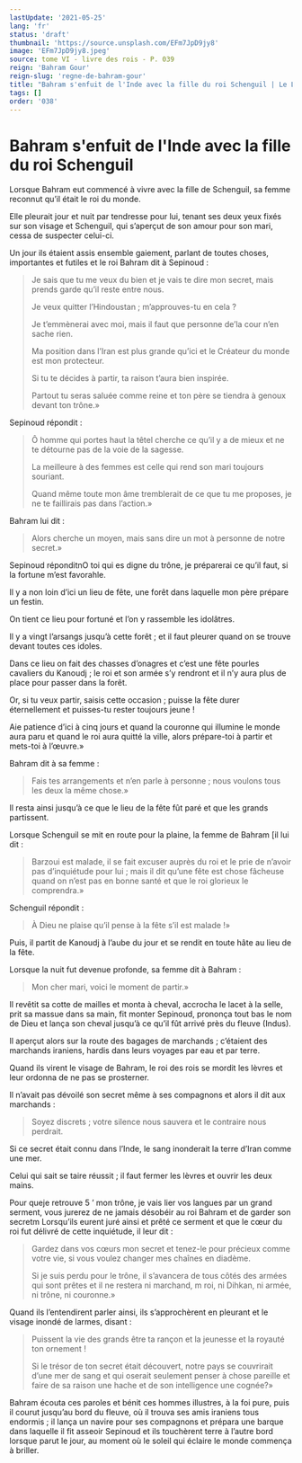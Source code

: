 ```yaml
---
lastUpdate: '2021-05-25'
lang: 'fr'
status: 'draft'
thumbnail: 'https://source.unsplash.com/EFm7JpD9jy8'
image: 'EFm7JpD9jy8.jpeg'
source: tome VI - livre des rois - P. 039
reign: 'Bahram Gour'
reign-slug: 'regne-de-bahram-gour'
title: "Bahram s'enfuit de l'Inde avec la fille du roi Schenguil | Le Livre des Rois | Shâhnâmeh"
tags: []
order: '038'
---
```


<!-- LTeX: language=fr -->

# Bahram s'enfuit de l'Inde avec la fille du roi Schenguil

Lorsque Bahram eut commencé à vivre avec la fille de Schenguil, sa femme reconnut qu’il était le roi du monde.

Elle pleurait jour et nuit par tendresse pour lui, tenant ses deux yeux fixés sur son visage et Schenguil, qui s’aperçut de son amour pour son mari, cessa de suspecter celui-ci.

Un jour ils étaient assis ensemble gaiement, parlant de toutes choses, importantes et futiles et le roi Bahram dit à Sepinoud :

> Je sais que tu me veux du bien et je vais te dire mon secret, mais prends garde qu’il reste entre nous.
>
> Je veux quitter l’Hindoustan ; m’approuves-tu en cela ?
>
> Je t’emmènerai avec moi, mais il faut que personne de’la cour n’en sache rien.
>
> Ma position dans l’Iran est plus grande qu’ici et le Créateur du monde est mon protecteur.
>
> Si tu te décides à partir, ta raison t’aura bien inspirée.
>
> Partout tu seras saluée comme reine et ton père se tiendra à genoux devant ton trône.»

Sepinoud répondit :

> Ô homme qui portes haut la têtel cherche ce qu’il y a de mieux et ne te détourne pas de la voie de la sagesse.
>
> La meilleure à des femmes est celle qui rend son mari toujours souriant.
>
> Quand même toute mon âme tremblerait de ce que tu me proposes, je ne te faillirais pas dans l’action.»

Bahram lui dit :

> Alors cherche un moyen, mais sans dire un mot à personne de notre secret.»

Sepinoud réponditnO toi qui es digne du trône, je préparerai ce qu’il faut, si la fortune m’est favorahle.

Il y a non loin d’ici un lieu de fête, une forêt dans laquelle mon père prépare un festin.

On tient ce lieu pour fortuné et l’on y rassemble les idolâtres.

Il y a vingt l’arsangs jusqu’à cette forêt ; et il faut pleurer quand on se trouve devant toutes ces idoles.

Dans ce lieu on fait des chasses d’onagres et c’est une fête pourles cavaliers du Kanoudj ; le roi et son armée s’y rendront et il n’y aura plus de place pour passer dans la forêt.

Or, si tu veux partir, saisis cette occasion ; puisse la fête durer éternellement et puisses-tu rester toujours jeune !

Aie patience d’ici à cinq jours et quand la couronne qui illumine le monde aura paru et quand le roi aura quitté la ville, alors prépare-toi à partir et mets-toi à l’œuvre.»

Bahram dit à sa femme :

> Fais tes arrangements et n’en parle à personne ; nous voulons tous les deux la même chose.»

Il resta ainsi jusqu’à ce que le lieu de la fête fût paré et que les grands partissent.

Lorsque Schenguil se mit en route pour la plaine, la femme de Bahram [il lui dit :

> Barzoui est malade, il se fait excuser auprès du roi et le prie de n’avoir pas d’inquiétude pour lui ; mais il dit qu’une fête est chose fâcheuse quand on n’est pas en bonne santé et que le roi glorieux le comprendra.»

Schenguil répondit :

> À Dieu ne plaise qu’il pense à la fête s’il est malade !»

Puis, il partit de Kanoudj à l’aube du jour et se rendit en toute hâte au lieu de la fête.

Lorsque la nuit fut devenue profonde, sa femme dit à Bahram :

> Mon cher mari, voici le moment de partir.»

Il revêtit sa cotte de mailles et monta à cheval, accrocha le lacet à la selle, prit sa massue dans sa main, fit monter Sepinoud, prononça tout bas le nom de Dieu et lança son cheval jusqu’à ce qu’il fût arrivé près du fleuve (Indus).

Il aperçut alors sur la route des bagages de marchands ; c’étaient des marchands iraniens, hardis dans leurs voyages par eau et par terre.

Quand ils virent le visage de Bahram, le roi des rois se mordit les lèvres et leur ordonna de ne pas se prosterner.

Il n’avait pas dévoilé son secret même à ses compagnons et alors il dit aux marchands :

> Soyez discrets ; votre silence nous sauvera et le contraire nous perdrait.

Si ce secret était connu dans l’Inde, le sang inonderait la terre d’Iran comme une mer.

Celui qui sait se taire réussit ; il faut fermer les lèvres et ouvrir les deux mains.

Pour queje retrouve
5 ’
mon trône, je vais lier vos langues par un grand serment, vous jurerez de ne jamais désobéir au roi Bahram et de garder son secretm Lorsqu’ils eurent juré ainsi et prêté ce serment et que le cœur du roi fut délivré de cette inquiétude, il leur dit :

> Gardez dans vos cœurs mon secret et tenez-le pour précieux comme votre vie, si vous voulez changer mes chaînes en diadème.
>
> Si je suis perdu pour le trône, il s’avancera de tous côtés des armées qui sont prêtes et il ne restera ni marchand, m roi, ni Dihkan, ni armée, ni trône, ni couronne.»

Quand ils l’entendirent parler ainsi, ils s’approchèrent en pleurant et le visage inondé de larmes, disant :

> Puissent la vie des grands être ta rançon et la jeunesse et la royauté ton ornement !
>
> Si le trésor de ton secret était découvert, notre pays se couvrirait d’une mer de sang et qui oserait seulement penser à chose pareille et faire de sa raison une hache et de son intelligence une cognée?»

Bahram écouta ces paroles et bénit ces hommes illustres, à la foi pure, puis il courut jusqu’au bord du fleuve, où il trouva ses amis iraniens tous endormis ; il lança un navire pour ses compagnons et prépara une barque dans laquelle il fit asseoir Sepinoud et ils touchèrent terre à l’autre bord lorsque parut le jour, au moment où le soleil qui éclaire le monde commença à briller.
